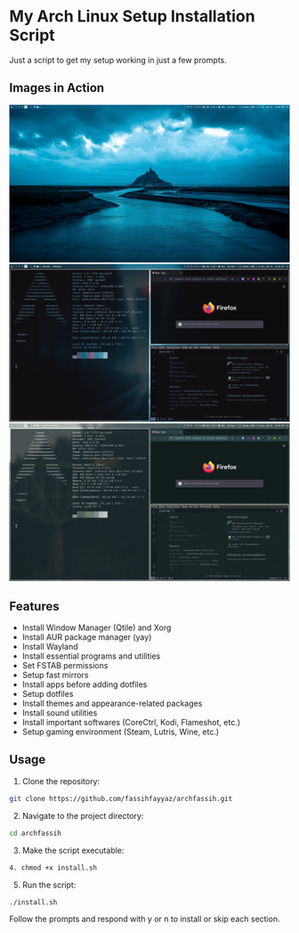 # My Arch Linux Setup Installation Script

Just a script to get my setup working in just a few prompts.

## Images in Action

![Default](Images/image.png)
![Automatic Color with Pywal](Images/image1.png)
![Automatic Color Change with Wallpaper Change](Images/image2.png)

## Features

- Install Window Manager (Qtile) and Xorg
- Install AUR package manager (yay)
- Install Wayland
- Install essential programs and utilities
- Set FSTAB permissions
- Setup fast mirrors
- Install apps before adding dotfiles
- Setup dotfiles
- Install themes and appearance-related packages
- Install sound utilities
- Install important softwares (CoreCtrl, Kodi, Flameshot, etc.)
- Setup gaming environment (Steam, Lutris, Wine, etc.)

## Usage

1. Clone the repository:

```bash
git clone https://github.com/fassihfayyaz/archfassih.git
```

2. Navigate to the project directory:

```bash
cd archfassih
```

3. Make the script executable:

```bash
4. chmod +x install.sh
```

5. Run the script:

```bash
./install.sh
```
Follow the prompts and respond with y or n to install or skip each section.
